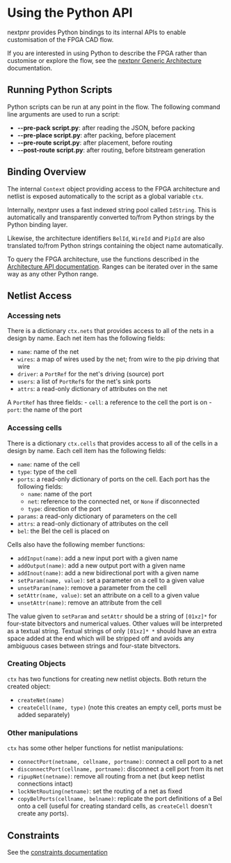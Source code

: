 # Using the Python API

nextpnr provides Python bindings to its internal APIs to enable customisation of the FPGA CAD flow.

If you are interested in using Python to describe the FPGA rather than customise or explore the flow, see the [nextpnr Generic Architecture](generic.md) documentation.

## Running Python Scripts

Python scripts can be run at any point in the flow. The following command line arguments are used to run a script:

 - **--pre-pack script.py**: after reading the JSON, before packing
 - **--pre-place script.py**: after packing, before placement
 - **--pre-route script.py**: after placement, before routing
 - **--post-route script.py**: after routing, before bitstream generation

## Binding Overview

The internal `Context` object providing access to the FPGA architecture and netlist is exposed automatically to the script as a global variable `ctx`.

Internally, nextpnr uses a fast indexed string pool called `IdString`. This is automatically and transparently converted to/from Python strings by the Python binding layer. 

Likewise, the architecture identifiers `BelId`, `WireId` and `PipId` are also translated to/from Python strings containing the object name automatically.

To query the FPGA architecture, use the functions described in the [Architecture API documentation](archapi.md). Ranges can be iterated over in the same way as any other Python range.

## Netlist Access

### Accessing nets

There is a dictionary `ctx.nets` that provides access to all of the nets in a design by name. Each net item has the following fields:

 - `name`: name of the net
 - `wires`: a map of wires used by the net; from wire to the pip driving that wire
 - `driver`: a `PortRef` for the net's driving (source) port
 - `users`: a list of `PortRef`s for the net's sink ports
 - `attrs`: a read-only dictionary of attributes on the net

A `PortRef` has three fields:
    - `cell`: a reference to the cell the port is on
    - `port`: the name of the port

### Accessing cells

There is a dictionary `ctx.cells` that provides access to all of the cells in a design by name. Each cell item has the following fields:

 - `name`: name of the cell
 - `type`: type of the cell
 - `ports`: a read-only dictionary of ports on the cell. Each port has the following fields:
   - `name`: name of the port
   - `net`: reference to the connected net, or `None` if disconnected
   - `type`: direction of the port 
 - `params`: a read-only dictionary of parameters on the cell
 - `attrs`: a read-only dictionary of attributes on the cell
 - `bel`: the Bel the cell is placed on

Cells also have the following member functions:
 - `addInput(name)`: add a new input port with a given name
 - `addOutput(name)`: add a new output port with a given name
 - `addInout(name)`: add a new bidirectional port with a given name
 - `setParam(name, value)`: set a parameter on a cell to a given value
 - `unsetParam(name)`: remove a parameter from the cell
 - `setAttr(name, value)`: set an attribute on a cell to a given value
 - `unsetAttr(name)`: remove an attribute from the cell

The value given to `setParam` and `setAttr` should be a string of `[01xz]*` for four-state bitvectors and numerical values. Other values will be interpreted as a textual string. Textual strings of only `[01xz]* *` should have an extra space added at the end which will be stripped off and avoids any ambiguous cases between strings and four-state bitvectors.

### Creating Objects

`ctx` has two functions for creating new netlist objects. Both return the created object:
 - `createNet(name)`
 - `createCell(name, type)` (note this creates an empty cell, ports must be added separately)

### Other manipulations

`ctx` has some other helper functions for netlist manipulations:

 - `connectPort(netname, cellname, portname)`: connect a cell port to a net
 - `disconnectPort(cellname, portname)`: disconnect a cell port from its net
 - `ripupNet(netname)`: remove all routing from a net (but keep netlist connections intact)
 - `lockNetRouting(netname)`: set the routing of a net as fixed
 - `copyBelPorts(cellname, belname)`: replicate the port definitions of a Bel onto a cell (useful for creating standard cells, as `createCell` doesn't create any ports).

## Constraints

See the [constraints documentation](constraints.md)
